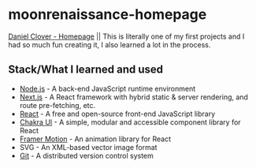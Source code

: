 # moonrenaissance-homepage
[Daniel Clover - Homepage](https://moonrenaissance-homepage.vercel.app/) ||
This is literally one of my first projects and I had so much fun creating it, I also learned a lot in the process.

## Stack/What I learned and used
- [Node.js](https://nodejs.org/en/about/) - A back-end JavaScript runtime environment
- [Next.js](https://nextjs.org/) - A React framework with hybrid static & server rendering, and route pre-fetching, etc.
- [React](https://reactjs.org/) - A free and open-source front-end JavaScript library
- [Chakra UI](https://chakra-ui.com/) - A simple, modular and accessible component library for React
- [Framer Motion](https://www.framer.com/motion/) - An animation library for React
- SVG - An XML-based vector image format
- [Git](https://git-scm.com/) - A distributed version control system
